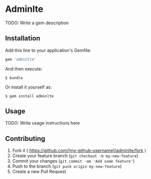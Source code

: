 # Adminlte

TODO: Write a gem description

## Installation

Add this line to your application's Gemfile:

```ruby
gem 'adminlte'
```

And then execute:

    $ bundle

Or install it yourself as:

    $ gem install adminlte

## Usage

TODO: Write usage instructions here

## Contributing

1. Fork it ( https://github.com/[my-github-username]/adminlte/fork )
2. Create your feature branch (`git checkout -b my-new-feature`)
3. Commit your changes (`git commit -am 'Add some feature'`)
4. Push to the branch (`git push origin my-new-feature`)
5. Create a new Pull Request

